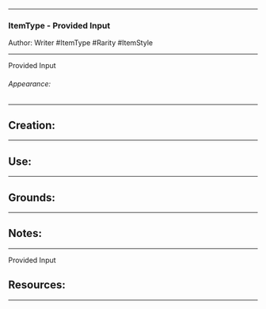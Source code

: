 - - -
### ItemType - Provided Input
Author: Writer
#ItemType #Rarity #ItemStyle
- - - 
Provided Input

###### Appearance:
- - -



## Creation: 
- - -


## Use:
- - -


## Grounds:
- - -


## Notes:
- - - 
Provided Input

## Resources:
- - -
